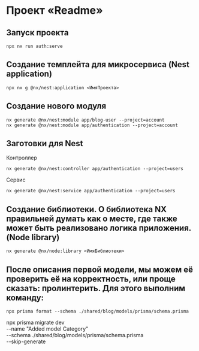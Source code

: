 # Проект «Readme»

## Запуск проекта

```
npx nx run auth:serve
```

## Создание темплейта для микросервиса (Nest application)

```
npx nx g @nx/nest:application <ИмяПроекта>
```

## Создание нового модуля

```
nx generate @nx/nest:module app/blog-user --project=account
nx generate @nx/nest:module app/authentication --project=account
```

## Заготовки для Nest

Контроллер

```
nx generate @nx/nest:controller app/authentication --project=users
```

Сервис

```
nx generate @nx/nest:service app/authentication --project=users
```

## Создание библиотеки. О библиотека NX правильней думать как о месте, где также может быть реализовано логика приложения. (Node library)

```
nx generate @nx/node:library <ИмяБиблиотеки>
```

## После описания первой модели, мы можем её проверить её на корректность, или проще сказать: пролинтерить. Для этого выполним команду:

```
npx prisma format --schema ./shared/blog/models/prisma/schema.prisma
```

npx prisma migrate dev \
--name "Added model Category" \
--schema ./shared/blog/models/prisma/schema.prisma \
--skip-generate
